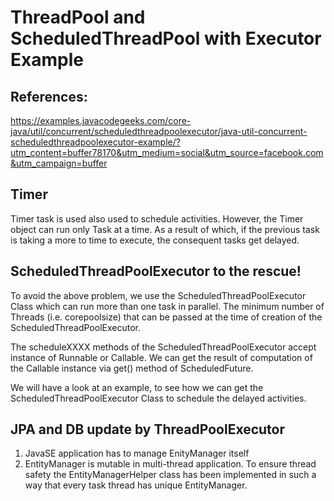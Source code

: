 ThreadPool and ScheduledThreadPool with Executor Example
===================================
References:
-----------
https://examples.javacodegeeks.com/core-java/util/concurrent/scheduledthreadpoolexecutor/java-util-concurrent-scheduledthreadpoolexecutor-example/?utm_content=buffer78170&utm_medium=social&utm_source=facebook.com&utm_campaign=buffer

Timer
-----

Timer task is used also used to schedule activities. 
However, the Timer object can run only Task at a time. 
As a result of which, if the previous task is taking a more to time to execute, 
the consequent tasks get delayed.

ScheduledThreadPoolExecutor to the rescue!
------------------------------------------
To avoid the above problem, we use the ScheduledThreadPoolExecutor Class 
which can run more than one task in parallel. The minimum number of Threads
(i.e. corepoolsize) that can be passed at the time of creation of the ScheduledThreadPoolExecutor.

The scheduleXXXX methods of the ScheduledThreadPoolExecutor accept instance 
of Runnable or Callable. We can get the result of computation of the Callable 
instance via get() method of ScheduledFuture.

We will have a look at an example, to see how we can get the ScheduledThreadPoolExecutor 
Class to schedule the delayed activities.

JPA and DB update by ThreadPoolExecutor 
--------------------------------------
1) JavaSE application has to manage EnityManager itself
2) EntityManager is mutable in multi-thread application.
To ensure thread safety the EntityManagerHelper class has been implemented in such a way that every task thread has unique EntityManager. 